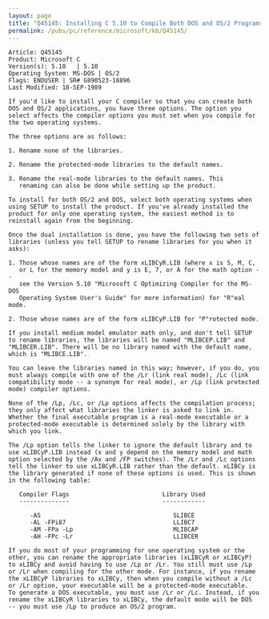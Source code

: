 ```yaml
---
layout: page
title: "Q45145: Installing C 5.10 to Compile Both DOS and OS/2 Programs"
permalink: /pubs/pc/reference/microsoft/kb/Q45145/
---
```


	Article: Q45145
	Product: Microsoft C
	Version(s): 5.10   | 5.10
	Operating System: MS-DOS | OS/2
	Flags: ENDUSER | SR# G890523-18896
	Last Modified: 18-SEP-1989
	
	If you'd like to install your C compiler so that you can create both
	DOS and OS/2 applications, you have three options. The option you
	select affects the compiler options you must set when you compile for
	the two operating systems.
	
	The three options are as follows:
	
	1. Rename none of the libraries.
	
	2. Rename the protected-mode libraries to the default names.
	
	3. Rename the real-mode libraries to the default names. This
	   renaming can also be done while setting up the product.
	
	To install for both OS/2 and DOS, select both operating systems when
	using SETUP to install the product. If you've already installed the
	product for only one operating system, the easiest method is to
	reinstall again from the beginning.
	
	Once the dual installation is done, you have the following two sets of
	libraries (unless you tell SETUP to rename libraries for you when it
	asks):
	
	1. Those whose names are of the form xLIBCyR.LIB (where x is S, M, C,
	   or L for the memory model and y is E, 7, or A for the math option --
	   see the Version 5.10 "Microsoft C Optimizing Compiler for the MS-DOS
	   Operating System User's Guide" for more information) for "R"eal mode.
	
	2. Those whose names are of the form xLIBCyP.LIB for "P"rotected mode.
	
	If you install medium model emulator math only, and don't tell SETUP
	to rename libraries, the libraries will be named "MLIBCEP.LIB" and
	"MLIBCER.LIB". There will be no library named with the default name,
	which is "MLIBCE.LIB".
	
	You can leave the libraries named in this way; however, if you do, you
	must always compile with one of the /Lr (link real mode), /Lc (link
	compatibility mode -- a synonym for real mode), or /Lp (link protected
	mode) compiler options.
	
	None of the /Lp, /Lc, or /Lp options affects the compilation process;
	they only affect what libraries the linker is asked to link in.
	Whether the final executable program is a real-mode executable or a
	protected-mode executable is determined solely by the library with
	which you link.
	
	The /Lp option tells the linker to ignore the default library and to
	use xLIBCyP.LIB instead (x and y depend on the memory model and math
	option selected by the /Ax and /FP switches). The /Lr and /Lc options
	tell the linker to use xLIBCyR.LIB rather than the default. xLIBCy is
	the library generated if none of these options is used. This is shown
	in the following table:
	
	   Compiler Flags                          Library Used
	   --------------                          ------------
	
	      -AS                                     SLIBCE
	      -AL -FPi87                              LLIBC7
	      -AM -FPa -Lp                            MLIBCAP
	      -AH -FPc -Lr                            LLIBCER
	
	If you do most of your programming for one operating system or the
	other, you can rename the appropriate libraries (xLIBCyR or xLIBCyP)
	to xLIBCy and avoid having to use /Lp or /Lr. You still must use /Lp
	or /Lr when compiling for the other mode. For instance, if you rename
	the xLIBCyP libraries to xLIBCy, then when you compile without a /Lc
	or /Lr option, your executable will be a protected-mode executable.
	To generate a DOS executable, you must use /Lr or /Lc. Instead, if you
	rename the xLIBCyR libraries to xLIBCy, the default mode will be DOS
	-- you must use /Lp to produce an OS/2 program.
